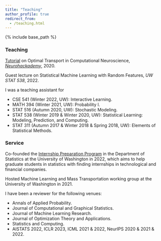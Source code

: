 ```yaml
---
title: "Teaching"
author_profile: true
redirect_from:
  - /teaching.html
---
```


{% include base_path %}

<!-- Leave two spaces at the end -->

### Teaching

[Tutorial](https://github.com/langliu95/otml-neurohackademy-2020) on Optimal Transport in Computational Neuroscience, *[Neurohackademy](https://neurohackademy.org/)*, 2020.  

Guest lecture on Statistical Machine Learning with Random Features, *UW STAT 538*, 2022.  

I was a teaching assistant for
* CSE 541 (Winter 2022, UW): Interactive Learning.  
* MATH 394 (Winter 2021, UW): Probability I.  
* STAT 516 (Autumn 2020, UW): Stochastic Modeling.  
* STAT 538 (Winter 2019 & Winter 2020, UW): Statistical Learning: Modeling, Prediction, and Computing.  
* STAT 311 (Autumn 2017 & Winter 2018 & Spring 2018, UW): Elements of Statistical Methods.  


### Service

Co-founded the [Internship Preparation Program](https://ronakdm.github.io/internprep/) in the Department of Statistics at the University of Washington in 2022, which aims to help graduate students in statistics with finding internships in technological and financial companies.

Hosted Machine Learning and Mass Transportation working group at the University of Washington in 2021.

I have been a reviewer for the following venues:
* Annals of Applied Probability.
* Journal of Computational and Graphical Statistics.
* Journal of Machine Learning Research.
* Journal of Optimization Theory and Applications.
* Statistics and Computing.
* AISTATS 2022, ICLR 2023, ICML 2021 & 2022, NeurIPS 2020 & 2021 & 2022.
